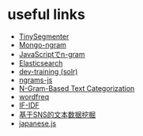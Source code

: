 useful links
============

* [TinySegmenter](http://chasen.org/~taku/software/TinySegmenter/)
* [Mongo-ngram](http://blog.wacul.co.jp/blog/2014/06/11/mongo-ngram/)
* [JavaScriptでn-gram](http://hideack.hatenablog.com/entry/2014/12/13/122037)
* [Elasticsearch](https://www.elastic.co/products/elasticsearch)
* [dev-training (solr)](https://github.com/tadyjp/dev-training/wiki)
* [ngrams-js](https://gist.github.com/MarZab/176fad509fbd4a8babc8#file-ngrams-js)
* [N-Gram-Based Text Categorization](http://citeseerx.ist.psu.edu/viewdoc/download?doi=10.1.1.21.3248&rep=rep1&type=pdf)
* [wordfreq](https://github.com/timdream/wordfreq)
* [IF-IDF](http://www.ruanyifeng.com/blog/2013/03/tf-idf.html)
* [基于SNS的文本数据挖掘](http://www.matrix67.com/blog/archives/5044)
* [japanese.js](https://github.com/hakatashi/japanese.js)

